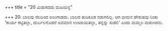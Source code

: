 +++
title = "20 ಮಿಡುಕದದು ಮಹಿಯಿನ್ದ"

+++
20. ಬಾಲವು ನೆಲದಿಂದ ಅಲುಗಾಡದು. ಬಾಲದ ತುದಿಕೂಡ ನಡುಗಲಿಲ್ಲ. ಆಗ ಭೀಮನ ಪೌರುಷವು ನಿಂತು 'ಕಾರ್ಯ ಕೆಟ್ಟಿತಲ್ಲಾ, ದುರ್ಬಲನೊಡನೆ ಅವಮಾನ ಉಂಟಾಯಿತಲ್ಲಾ, ತನ್ನನ್ನು ಸುಡಲಿ' ಎಂದು ಮಮ್ಮಲ ಮರುಗಿದನು.